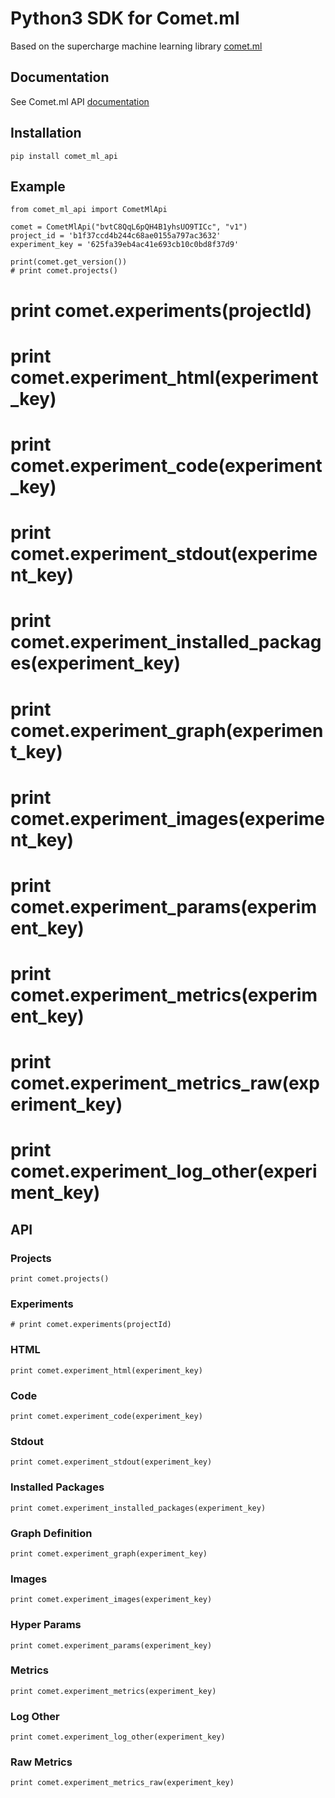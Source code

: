 # Python3 SDK for Comet.ml

Based on the supercharge machine learning library [comet.ml](http://comet.ml)

## Documentation
See Comet.ml API [documentation](https://comet.ml/docs/rest-api/endpoints/)

## Installation
`pip install comet_ml_api`


## Example
```
from comet_ml_api import CometMlApi

comet = CometMlApi("bvtC8QqL6pQH4B1yhsUO9TICc", "v1")
project_id = 'b1f37ccd4b244c68ae0155a797ac3632'
experiment_key = '625fa39eb4ac41e693cb10c0bd8f37d9'

print(comet.get_version())
# print comet.projects()
```

# print comet.experiments(projectId)
# print comet.experiment_html(experiment_key)
# print comet.experiment_code(experiment_key)
# print comet.experiment_stdout(experiment_key)
# print comet.experiment_installed_packages(experiment_key)
# print comet.experiment_graph(experiment_key)
# print comet.experiment_images(experiment_key)
# print comet.experiment_params(experiment_key)
# print comet.experiment_metrics(experiment_key)
# print comet.experiment_metrics_raw(experiment_key)
# print comet.experiment_log_other(experiment_key)

## API
### Projects
```
print comet.projects()
```
### Experiments
```
# print comet.experiments(projectId)
```
### HTML
```
print comet.experiment_html(experiment_key)
```
### Code
```
print comet.experiment_code(experiment_key)
```
### Stdout
```
print comet.experiment_stdout(experiment_key)
```
### Installed Packages
```
print comet.experiment_installed_packages(experiment_key)
```
### Graph Definition
```
print comet.experiment_graph(experiment_key)
```
### Images
```
print comet.experiment_images(experiment_key)
```
### Hyper Params
```
print comet.experiment_params(experiment_key)
```
### Metrics
```
print comet.experiment_metrics(experiment_key)
```
### Log Other
```
print comet.experiment_log_other(experiment_key)
```
### Raw Metrics
```
print comet.experiment_metrics_raw(experiment_key)
```
